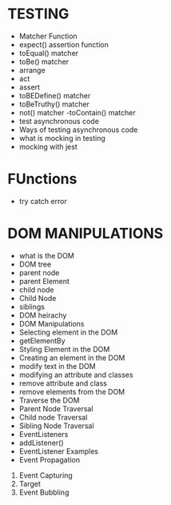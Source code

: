 # TESTING
- Matcher Function
- expect() assertion function
- toEqual() matcher
- toBe() matcher
- arrange
- act
- assert
- toBEDefine() matcher
- toBeTruthy() matcher
- not() matcher
-toContain() matcher
- test asynchronous code
- Ways of testing asynchronous code
- what is mocking in testing
- mocking with jest

# FUnctions
- try catch error

# DOM MANIPULATIONS
- what is the DOM
- DOM tree
- parent node
- parent Element
- child node
- Child Node
- siblings
- DOM heirachy
- DOM Manipulations
- Selecting element in the DOM
- getElementBy
- Styling Element in the DOM
- Creating an element in the DOM
- modify text in the DOM
- modifying an attribute and classes
- remove attribute and class
- remove elements from the DOM
- Traverse the DOM
- Parent Node Traversal
- Child node Traversal
- Sibling Node Traversal
- EventListeners
- addListener()
- EventListener Examples
- Event Propagation
1. Event Capturing
2. Target
3. Event Bubbling

